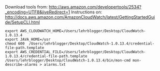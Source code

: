 Download tools from:
    http://aws.amazon.com/developertools/2534?_encoding=UTF8&jiveRedirect=1
Instructions on:
    http://docs.aws.amazon.com/AmazonCloudWatch/latest/GettingStartedGuide/SetupCLI.html

```
export AWS_CLOUDWATCH_HOME=/Users/lehrblogger/Desktop/CloudWatch-1.0.13.4
export JAVA_HOME=/usr
chmod 600  /Users/lehrblogger/Desktop/CloudWatch-1.0.13.4/credential-file-path.template
export AWS_CREDENTIAL_FILE=/Users/lehrblogger/Desktop/CloudWatch-1.0.13.4/credential-file-path.template
/Users/lehrblogger/Desktop/CloudWatch-1.0.13.4/bin/mon-cmd mon-describe-alarms > alarms.txt
```
